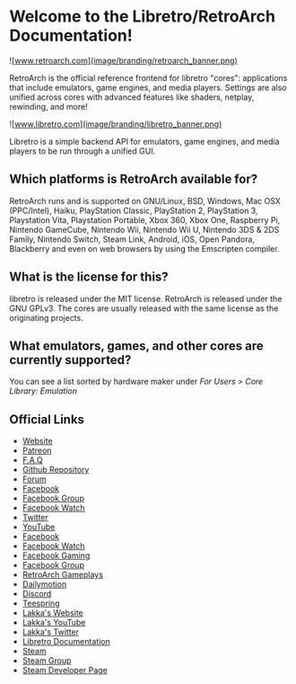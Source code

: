 # Welcome to the Libretro/RetroArch Documentation!

![www.retroarch.com](image/branding/retroarch_banner.png)

RetroArch is the official reference frontend for libretro "cores": applications that include emulators, game engines, and media players. Settings are also unified across cores with advanced features like shaders, netplay, rewinding, and more!

![www.libretro.com](image/branding/libretro_banner.png)

Libretro is a simple backend API for emulators, game engines, and media players to be run through a unified GUI.

## Which platforms is RetroArch available for?
RetroArch runs and is supported on GNU/Linux, BSD, Windows, Mac OSX (PPC/Intel), Haiku, PlayStation Classic, PlayStation 2, PlayStation 3, Playstation Vita, Playstation Portable, Xbox 360, Xbox One, Raspberry Pi, Nintendo GameCube, Nintendo Wii, Nintendo Wii U, Nintendo 3DS & 2DS Family, Nintendo Switch, Steam Link, Android, iOS, Open Pandora, Blackberry and even on web browsers by using the Emscripten compiler.

## What is the license for this?
libretro is released under the MIT license. RetroArch is released under the GNU GPLv3. The cores are usually released with the same license as the originating projects.

## What emulators, games, and other cores are currently supported?
You can see a list sorted by hardware maker under *For Users > Core Library: Emulation*

## Official Links

- [Website](https://www.retroarch.com/)
- [Patreon](https://www.patreon.com/libretro)
- [F.A.Q](https://www.retroarch.com/?page=faq)
- [Github Repository](https://github.com/libretro/RetroArch)
- [Forum](https://forums.libretro.com/)
- [Facebook](https://www.facebook.com/libretro)
- [Facebook Group](https://www.facebook.com/groups/retroarch/)
- [Facebook Watch](https://www.facebook.com/watch/libretro/)
- [Twitter](https://twitter.com/libretro)
- [YouTube](https://www.youtube.com/Libretro)
- [Facebook](https://www.facebook.com/libretro)
- [Facebook Watch](https://www.facebook.com/watch/libretro/)
- [Facebook Gaming](https://www.facebook.com/gaming/libretro/)
- [Facebook Group](https://www.facebook.com/groups/retroarch/)
- [RetroArch Gameplays](https://www.youtube.com/RetroArchOfficial)
- [Dailymotion](https://dailymotion.com/retroarch)
- [Discord](https://discord.gg/27Xxm2h)
- [Teespring](https://teespring.com/stores/retroarch)
- [Lakka's Website](https://lakka.tv/)
- [Lakka's YouTube](https://www.youtube.com/channel/UCsFAXPsgzbU-6KRKqumtbXA)
- [Lakka's Twitter](https://twitter.com/lakkatv)
- [Libretro Documentation](https://docs.libretro.com/)
- [Steam](https://store.steampowered.com/app/1118310/RetroArch/)
- [Steam Group](https://steamcommunity.com/groups/libretro)
- [Steam Developer Page](https://store.steampowered.com/developer/libretro)
